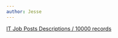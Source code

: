 ```yaml
---
author: Jesse
---
```


[IT Job Posts Descriptions / 10000 records](https://www.kaggle.com/datasets/mscgeorges/itjobpostdescriptions?resource=download)

